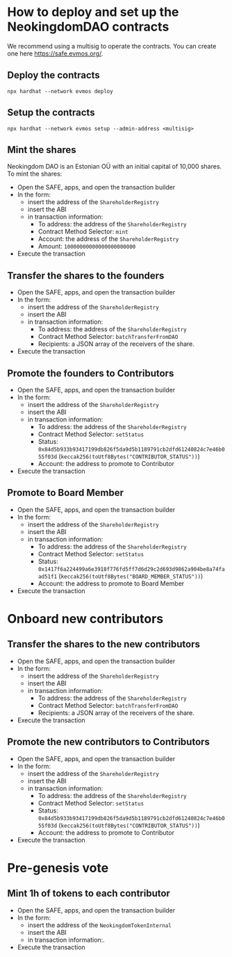 # How to deploy and set up the NeokingdomDAO contracts

We recommend using a multisig to operate the contracts. You can create one here https://safe.evmos.org/.

## Deploy the contracts

```
npx hardhat --network evmos deploy 
```

## Setup the contracts

```
npx hardhat --network evmos setup --admin-address <multisig>
```

## Mint the shares

Neokingdom DAO is an Estonian OÜ with an initial capital of 10,000 shares. To mint the shares:

- Open the SAFE, apps, and open the transaction builder
- In the form:
    - insert the address of the `ShareholderRegistry`
    - insert the ABI
    - in transaction information:
        - To address: the address of the `ShareholderRegistry`
        - Contract Method Selector: `mint`
        - Account: the address of the `ShareholderRegistry`
        - Amount: `10000000000000000000000`
- Execute the transaction

## Transfer the shares to the founders

- Open the SAFE, apps, and open the transaction builder
- In the form:
    - insert the address of the `ShareholderRegistry`
    - insert the ABI
    - in transaction information:
        - To address: the address of the `ShareholderRegistry`
        - Contract Method Selector: `batchTransferFromDAO`
        - Recipients: a JSON array of the receivers of the share.
- Execute the transaction

## Promote the founders to Contributors

- Open the SAFE, apps, and open the transaction builder
- In the form:
    - insert the address of the `ShareholderRegistry`
    - insert the ABI
    - in transaction information:
        - To address: the address of the `ShareholderRegistry`
        - Contract Method Selector: `setStatus`
        - Status: `0x84d5b933b93417199db826f5da9d5b1189791cb2dfd61240824c7e46b055f03d` (`keccak256(toUtf8Bytes("CONTRIBUTOR_STATUS"))`)
        - Account: the address to promote to Contributor
- Execute the transaction

## Promote to Board Member

- Open the SAFE, apps, and open the transaction builder
- In the form:
    - insert the address of the `ShareholderRegistry`
    - insert the ABI
    - in transaction information:
        - To address: the address of the `ShareholderRegistry`
        - Contract Method Selector: `setStatus`
        - Status: `0x1417f6a224499a6e3918f776fd5ff7d6d29c2d693d9862a904be8a74faad51f1` (`keccak256(toUtf8Bytes("BOARD_MEMBER_STATUS"))`)
        - Account: the address to promote to Board Member
- Execute the transaction

# Onboard new contributors

## Transfer the shares to the new contributors

- Open the SAFE, apps, and open the transaction builder
- In the form:
    - insert the address of the `ShareholderRegistry`
    - insert the ABI
    - in transaction information:
        - To address: the address of the `ShareholderRegistry`
        - Contract Method Selector: `batchTransferFromDAO`
        - Recipients: a JSON array of the receivers of the share.
- Execute the transaction

## Promote the new contributors to Contributors

- Open the SAFE, apps, and open the transaction builder
- In the form:
    - insert the address of the `ShareholderRegistry`
    - insert the ABI
    - in transaction information:
        - To address: the address of the `ShareholderRegistry`
        - Contract Method Selector: `setStatus`
        - Status: `0x84d5b933b93417199db826f5da9d5b1189791cb2dfd61240824c7e46b055f03d` (`keccak256(toUtf8Bytes("CONTRIBUTOR_STATUS"))`)
        - Account: the address to promote to Contributor
- Execute the transaction

# Pre-genesis vote

## Mint 1h of tokens to each contributor

- Open the SAFE, apps, and open the transaction builder
- In the form:
    - insert the address of the `NeokingdomTokenInternal`
    - insert the ABI
    - in transaction information:.
- Execute the transaction